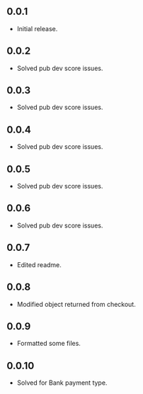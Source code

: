 ## 0.0.1

* Initial release.

## 0.0.2

* Solved pub dev score issues.


## 0.0.3

* Solved pub dev score issues.

## 0.0.4

* Solved pub dev score issues.

## 0.0.5

* Solved pub dev score issues.

## 0.0.6

* Solved pub dev score issues.

## 0.0.7

* Edited readme.

## 0.0.8

* Modified object returned from checkout.

## 0.0.9

* Formatted some files.

## 0.0.10

* Solved for Bank payment type.
